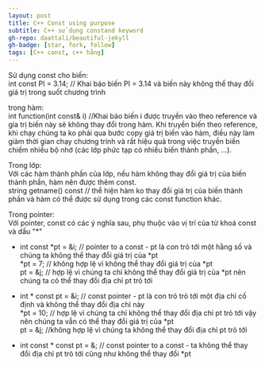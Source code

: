 ```yaml
---
layout: post
title: C++ Const using purpose
subtitle: C++ sử dụng constand keyword
gh-repo: daattali/beautiful-jekyll
gh-badge: [star, fork, follow]
tags: [C++ const, c++ hằng]
---
```

Sử dụng const cho biến:  
int const PI = 3.14; // Khai báo biến PI = 3.14 và biến này không thể thay đổi giá trị trong suốt chương trình

trong hàm:  
int function(int const& i) //Khai báo biến i được truyền vào theo reference và gía trị biến này sẽ không thay đổi trong hàm. Khi truyền biến theo
reference, khi chạy chúng ta ko phải qua bước copy giá trị biến vào hàm, điều này làm giảm thời gian chạy chương trình và rất hiệu quả trong
việc truyền biến chiếm nhiều bộ nhớ (các lớp phức tạp có nhiều biến thành phần, ...).

Trong lớp:  
Với các hàm thành phần của lớp, nếu hàm không thay đổi giá trị của biến thành phần, hàm nên được thêm const.  
string getname() const // thể hiện hàm ko thay đổi giá trị của biến thành phần và hàm có thể được sử dụng trong các const function khác.

Trong pointer:  
Với pointer, const có các ý nghĩa sau, phụ thuộc vào vị trí của từ khoá const và dấu \"\*\"  

* int const \*pt = &i; // pointer to a const - pt là con trỏ tới một hằng số và chúng ta không thể thay đổi giá trị của \*pt  
  \*pt = 7; // không hợp lệ vì không thể thay đổi giá trị của \*pt  
  pt = &j; // hợp lệ vì chúng ta chỉ không thể thay đổi giá trị của \*pt nên chúng ta có thể thay đổi địa chỉ pt trỏ tới
  
* int \* const pt = &i; // const pointer - pt là con trỏ trỏ tới một địa chỉ cố định và không thể thay đổi địa chỉ này  
  \*pt = 10; // hợp lệ vì chúng ta chỉ không thể thay đổi địa chỉ pt trỏ tới vậy nên chúng ta vẫn có thể thay đổi giá trị của \*pt  
  pt = &j; //không hợp lệ vì chúng ta không thể thay đổi địa chỉ pt trỏ tới
  
* int const \* const pt = &; // const pointer to a const -  ta không thể thay đổi địa chỉ pt trỏ tới cũng như không thể thay đổi \*pt

